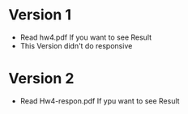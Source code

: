 # Version 1
*  Read hw4.pdf If you want to see Result
*  This Version didn't do responsive 
# Version 2
* Read Hw4-respon.pdf If ypu want to see Result
